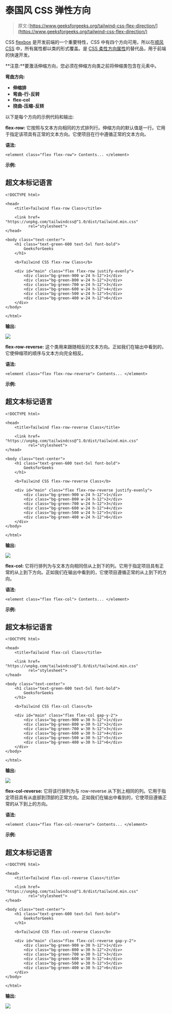 # 泰国风 CSS 弹性方向

> 原文:[https://www.geeksforgeeks.org/tailwind-css-flex-direction/](https://www.geeksforgeeks.org/tailwind-css-flex-direction/)

CSS [flexbox](https://www.geeksforgeeks.org/introduction-to-css-flexbox/) 是开发前端的一个重要特性，CSS 中有四个方向可用，所以在[顺风 CSS](https://www.geeksforgeeks.org/css-tailwind-introduction/) 中，所有属性都以类的形式覆盖。是 [CSS 柔性方向属性](https://www.geeksforgeeks.org/css-flex-direction-property/)的替代品，用于前端的快速开发。

**注意:**要激活伸缩方向，您必须在伸缩方向类之前将伸缩类包含在元素中。

**弯曲方向:**

*   **伸缩排**
*   **弯曲-行-反转**
*   **flex-col**
*   **挠曲-压缩-反转**

以下是每个方向的示例代码和输出:

**flex-row:** 它按照与文本方向相同的方式排列行。伸缩方向的默认值是一行。它用于指定该项具有正常的文本方向。它使项目在行中遵循正常的文本方向。

**语法:**

```
<element class="flex flex-row"> Contents... </element>
```

**示例:**

## 超文本标记语言

```
<!DOCTYPE html> 

<head> 
    <title>Tailwind flex-row Class</title> 

    <link href=
"https://unpkg.com/tailwindcss@^1.0/dist/tailwind.min.css" 
          rel="stylesheet"> 
</head> 

<body class="text-center"> 
    <h1 class="text-green-600 text-5xl font-bold">
        GeeksforGeeks
    </h1> 

    <b>Tailwind CSS flex-row Class</b> 

    <div id="main" class="flex flex-row justify-evenly"> 
        <div class="bg-green-900 w-24 h-12">1</div> 
        <div class="bg-green-800 w-24 h-12">2</div> 
        <div class="bg-green-700 w-24 h-12">3</div> 
        <div class="bg-green-600 w-24 h-12">4</div> 
        <div class="bg-green-500 w-24 h-12">5</div> 
        <div class="bg-green-400 w-24 h-12">6</div> 
    </div> 
</body> 

</html>
```

**输出:**

![](img/b4f7e869093f3c5418a939904755a0b0.png)

**flex-row-reverse:** 这个类用来跟随相反的文本方向。正如我们在输出中看到的，它使伸缩项的顺序与文本方向完全相反。

**语法:**

```
<element class="flex flex-row-reverse"> Contents... </element>
```

**示例:**

## 超文本标记语言

```
<!DOCTYPE html> 

<head> 
    <title>Tailwind flex-row-reverse Class</title> 

    <link href=
"https://unpkg.com/tailwindcss@^1.0/dist/tailwind.min.css" 
          rel="stylesheet"> 
</head> 

<body class="text-center"> 
    <h1 class="text-green-600 text-5xl font-bold">
        GeeksforGeeks
    </h1> 

    <b>Tailwind CSS flex-row-reverse Class</b> 

    <div id="main" class="flex flex-row-reverse justify-evenly"> 
        <div class="bg-green-900 w-24 h-12">1</div> 
        <div class="bg-green-800 w-24 h-12">2</div> 
        <div class="bg-green-700 w-24 h-12">3</div> 
        <div class="bg-green-600 w-24 h-12">4</div> 
        <div class="bg-green-500 w-24 h-12">5</div> 
        <div class="bg-green-400 w-24 h-12">6</div> 
    </div> 
</body> 

</html> 
```

**输出:**

![](img/1c371a5664edba7fb13cb52ac6f82aad.png)

**flex-col:** 它将行排列为与文本方向相同但从上到下的列。它用于指定项目具有正常的从上到下方向。正如我们在输出中看到的，它使项目遵循正常的从上到下的方向。

**语法:**

```
<element class="flex flex-col"> Contents... </element>
```

**示例:**

## 超文本标记语言

```
<!DOCTYPE html> 

<head> 
    <title>Tailwind flex-col Class</title> 

    <link href=
"https://unpkg.com/tailwindcss@^1.0/dist/tailwind.min.css" 
          rel="stylesheet"> 
</head> 

<body class="text-center"> 
    <h1 class="text-green-600 text-5xl font-bold">
        GeeksforGeeks
    </h1> 

    <b>Tailwind CSS flex-col Class</b> 

    <div id="main" class="flex flex-col gap-y-2"> 
        <div class="bg-green-900 w-30 h-12">1</div> 
        <div class="bg-green-800 w-30 h-12">2</div> 
        <div class="bg-green-700 w-30 h-12">3</div> 
        <div class="bg-green-600 w-30 h-12">4</div> 
        <div class="bg-green-500 w-30 h-12">5</div> 
        <div class="bg-green-400 w-30 h-12">6</div> 
    </div> 
</body> 

</html> 
```

**输出:**

![](img/a611871d71b05c0998cd37904a5a2286.png)

**flex-col-reverse:** 它将该行排列为与 row-reverse 从下到上相同的列。它用于指定项目具有从底部到顶部的正常方向。正如我们在输出中看到的，它使项目遵循正常的从下到上的方向。

**语法:**

```
<element class="flex flex-col-reverse"> Contents... </element>
```

**示例:**

## 超文本标记语言

```
<!DOCTYPE html> 

<head> 
    <title>Tailwind flex-col-reverse Class</title> 

    <link href=
"https://unpkg.com/tailwindcss@^1.0/dist/tailwind.min.css" 
          rel="stylesheet"> 
</head> 

<body class="text-center"> 
    <h1 class="text-green-600 text-5xl font-bold">
        GeeksforGeeks
    </h1> 

    <b>Tailwind CSS flex-col-reverse Class</b> 

    <div id="main" class="flex flex-col-reverse gap-y-2"> 
        <div class="bg-green-900 w-30 h-12">1</div> 
        <div class="bg-green-800 w-30 h-12">2</div> 
        <div class="bg-green-700 w-30 h-12">3</div> 
        <div class="bg-green-600 w-30 h-12">4</div> 
        <div class="bg-green-500 w-30 h-12">5</div> 
        <div class="bg-green-400 w-30 h-12">6</div> 
    </div> 
</body> 

</html> 
```

**输出:**

![](img/2605a999a2b815c83a47a2b2c2d71162.png)
